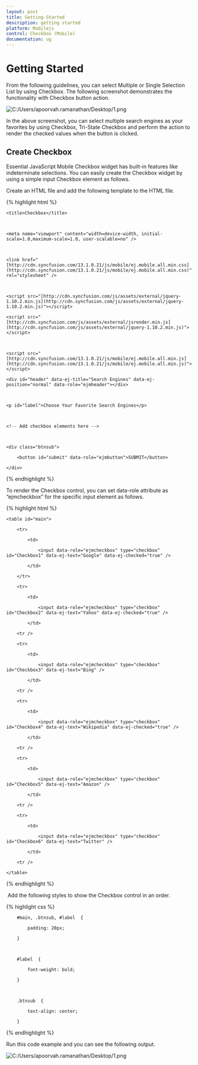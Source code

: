 ```yaml
---
layout: post
title: Getting-Started
description: getting started
platform: Mobilejs
control: Checkbox (Mobile)
documentation: ug
---
```


# Getting Started

From the following guidelines, you can select Multiple or Single Selection List by using Checkbox. The following screenshot demonstrates the functionality with Checkbox button action.

![C:/Users/apoorvah.ramanathan/Desktop/1.png](Getting-Started_images/Getting-Started_img1.png)

In the above screenshot, you can select multiple search engines as your favorites by using Checkbox, Tri-State Checkbox and perform the action to render the checked values when the button is clicked.

## Create Checkbox 

Essential JavaScript Mobile Checkbox widget has built-in features like indeterminate selections. You can easily create the Checkbox widget by using a simple input Checkbox element as follows.

Create an HTML file and add the following template to the HTML file.

{% highlight html %}

<!DOCTYPE html>



<html>



<head>



    <title>Checkbox</title>



    <meta name="viewport" content="width=device-width, initial-scale=1.0,maximum-scale=1.0, user-scalable=no" />



    <link href="[http://cdn.syncfusion.com/13.1.0.21/js/mobile/ej.mobile.all.min.css](http://cdn.syncfusion.com/13.1.0.21/js/mobile/ej.mobile.all.min.css)" rel="stylesheet" />



    <script src="[http://cdn.syncfusion.com/js/assets/external/jquery-1.10.2.min.js](http://cdn.syncfusion.com/js/assets/external/jquery-1.10.2.min.js)"></script>

    <script src="[http://cdn.syncfusion.com/js/assets/external/jsrender.min.js](http://cdn.syncfusion.com/js/assets/external/jquery-1.10.2.min.js)"></script>



    <script src="[http://cdn.syncfusion.com/13.1.0.21/js/mobile/ej.mobile.all.min.js](http://cdn.syncfusion.com/13.1.0.21/js/mobile/ej.mobile.all.min.js)"></script>



</head>



<body>



    <div id="header" data-ej-title="Search Engines" data-ej-position="normal" data-role="ejmheader"></div>



    <p id="label">Choose Your Favorite Search Engines</p>



    <!-- Add checkbox elements here -->



    <div class="btnsub">

        <button id="submit" data-role="ejmbutton">SUBMIT</button>

    </div>



</body>

</html>

{% endhighlight %}

To render the Checkbox control, you can set data-role attribute as “ejmcheckbox” for the specific input element as follows.

{% highlight html %}

    <table id="main">

        <tr>

            <td>

                <input data-role="ejmcheckbox" type="checkbox" id="Checkbox1" data-ej-text="Google" data-ej-checked="true" />

            </td>

        </tr>

        <tr>

            <td>

                <input data-role="ejmcheckbox" type="checkbox" id="Checkbox2" data-ej-text="Yahoo" data-ej-checked="true" />

            </td>

        <tr />

        <tr>

            <td>

                <input data-role="ejmcheckbox" type="checkbox" id="Checkbox3" data-ej-text="Bing" />

            </td>

        <tr />

        <tr>

            <td>

                <input data-role="ejmcheckbox" type="checkbox" id="Checkbox4" data-ej-text="Wikipedia" data-ej-checked="true" />

            </td>

        <tr />

        <tr>

            <td>

                <input data-role="ejmcheckbox" type="checkbox" id="Checkbox5" data-ej-text="Amazon" />

            </td>

        <tr />

        <tr>

            <td>

                <input data-role="ejmcheckbox" type="checkbox" id="Checkbox6" data-ej-text="Twitter" />

            </td>

        <tr />

    </table>



{% endhighlight %}

 Add the following styles to show the Checkbox control in an order.

{% highlight css %}



        #main, .btnsub, #label  {

            padding: 20px;

        }



        #label  {

            font-weight: bold;

        }



        .btnsub  {

            text-align: center;

        }

{% endhighlight %}

Run this code example and you can see the following output.

![C:/Users/apoorvah.ramanathan/Desktop/1.png](Getting-Started_images/Getting-Started_img2.png)